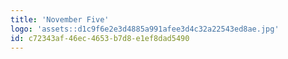 ```yaml
---
title: 'November Five'
logo: 'assets::d1c9f6e2e3d4885a991afee3d4c32a22543ed8ae.jpg'
id: c72343af-46ec-4653-b7d8-e1ef8dad5490
---
```

